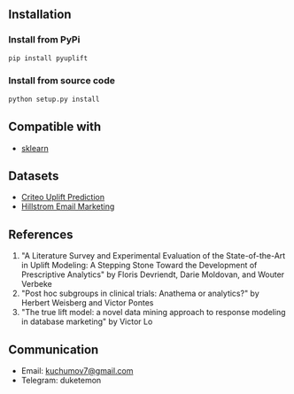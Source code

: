 ## Installation
### Install from PyPi
```bash
pip install pyuplift
```
### Install from source code
```bash
python setup.py install
```

## Compatible with
* [sklearn](https://github.com/scikit-learn/scikit-learn)

## Datasets
* [Criteo Uplift Prediction](http://ailab.criteo.com/criteo-uplift-prediction-dataset)
* [Hillstrom Email Marketing](https://blog.minethatdata.com/2008/05/best-answer-e-mail-analytics-challenge.html)

## References
1) "A Literature Survey and Experimental Evaluation of the State-of-the-Art in Uplift Modeling: A Stepping Stone Toward the Development of Prescriptive Analytics" by Floris Devriendt, Darie Moldovan, and Wouter Verbeke
2) "Post hoc subgroups in clinical trials: Anathema or analytics?" by Herbert Weisberg and Victor Pontes
3) "The true lift model: a novel data mining approach to response modeling in database marketing" by Victor Lo

## Communication
* Email: kuchumov7@gmail.com
* Telegram: duketemon

